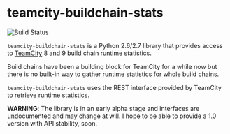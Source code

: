 teamcity-buildchain-stats
=========================

![Build Status](https://travis-ci.org/noroute/teamcity-buildchain-stats.svg?branch=master)

`teamcity-buildchain-stats` is a Python 2.6/2.7 library that provides
access to [TeamCity](https://www.jetbrains.com/teamcity/) 8 and 9
build chain runtime statistics.

Build chains have been a building block for TeamCity for a while now
but there is no built-in way to gather runtime statistics for whole
build chains.

`teamcity-buildchain-stats` uses the REST interface provided by
TeamCity to retrieve runtime statistics.

**WARNING**: The library is in an early alpha stage and interfaces are
undocumented and may change at will. I hope to be able to provide a
1.0 version with API stability, soon.
